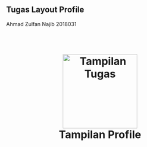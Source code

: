 
## Tugas Layout Profile
Ahmad Zulfan Najib
2018031

<h1 align="center">
  <br>
  <a href="#"><img src="https://ibb.co/NyBwPGn" alt="Tampilan Tugas" width="200"></a>
  <br>
    Tampilan Profile
  <br>
</h1>


